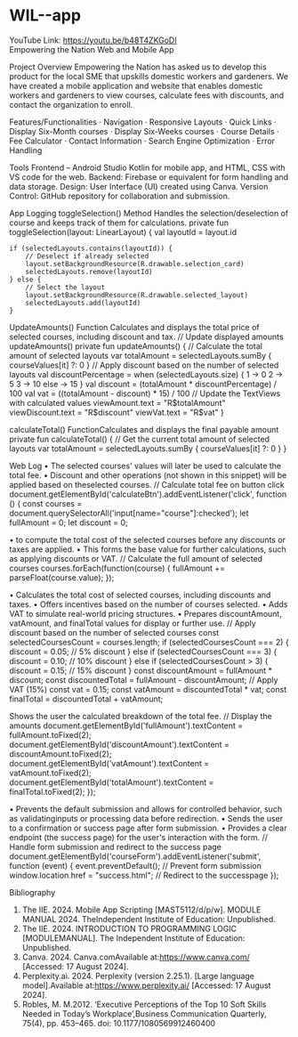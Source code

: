 # WIL--app
YouTube Link: https://youtu.be/b48T4ZKGoDI   
Empowering the Nation Web and Mobile App

Project Overview
Empowering the Nation has asked us to develop this product for the local SME that upskills domestic workers and gardeners. We have created a mobile application and website that enables domestic workers and gardeners to view courses, calculate fees with discounts, and contact the organization to enroll.

Features/Functionalities
· Navigation
· Responsive Layouts
· Quick Links
· Display Six-Month courses
· Display Six-Weeks courses
· Course Details
· Fee Calculator
· Contact Information
· Search Engine Optimization
· Error Handling

Tools
Frontend – Android Studio Kotlin for mobile app, and HTML, CSS with VS code for the web.
Backend: Firebase or equivalent for form handling and data storage.
Design: User Interface (UI) created using Canva.
Version Control: GitHub repository for collaboration and submission.

App Logging
toggleSelection() Method
Handles the selection/deselection of course and keeps track of them for calculations.
    private fun toggleSelection(layout: LinearLayout) {
    val layoutId = layout.id

    if (selectedLayouts.contains(layoutId)) {
        // Deselect if already selected
        layout.setBackgroundResource(R.drawable.selection_card)
        selectedLayouts.remove(layoutId)
    } else {
        // Select the layout
        layout.setBackgroundResource(R.drawable.selected_layout)
        selectedLayouts.add(layoutId)
    }

    
  UpdateAmounts() Function
  Calculates and displays the total price of selected courses, including discount and tax.
      // Update displayed amounts 
          updateAmounts()
       private fun updateAmounts() {
      // Calculate the total amount of selected layouts
        var totalAmount = selectedLayouts.sumBy { courseValues[it] ?: 0 }
     // Apply discount based on the number of selected layouts
        val discountPercentage = when (selectedLayouts.size) {
        1 -> 0
        2 -> 5
        3 -> 10
        else -> 15
    }
      val discount = (totalAmount * discountPercentage) / 100
      val vat = ((totalAmount - discount) * 15) / 100
     // Update the TextViews with calculated values
       viewAmount.text = "R$totalAmount"
       viewDiscount.text = "R$discount"
       viewVat.text = "R$vat"
  }


calculateTotal() 
FunctionCalculates and displays the final payable amount
    private fun calculateTotal() {
    // Get the current total amount of selected layouts
    var totalAmount = selectedLayouts.sumBy { courseValues[it] ?: 0 }
   }


  Web Log
  • The selected courses' values will later be used to calculate the total fee.
  • Discount and other operations (not shown in this snippet) will be applied based on theselected courses.
  // Calculate total fee on button click 
        document.getElementById('calculateBtn').addEventListener('click',
  function () {
        const courses =
  document.querySelectorAll('input[name="course"]:checked');
         let fullAmount = 0;
         let discount = 0;

• to compute the total cost of the selected courses before any discounts or taxes are applied.
• This forms the base value for further calculations, such as applying discounts or VAT.
    // Calculate the full amount of selected courses
             courses.forEach(function(course) {
                 fullAmount += parseFloat(course.value);
              });

• Calculates the total cost of selected courses, including discounts and taxes.
• Offers incentives based on the number of courses selected.
• Adds VAT to simulate real-world pricing structures.
• Prepares discountAmount, vatAmount, and finalTotal values for display or further use.
      // Apply discount based on the number of selected courses
      const selectedCoursesCount = courses.length;
      if (selectedCoursesCount === 2) {
       discount = 0.05; // 5% discount
       } else if (selectedCoursesCount === 3) {
       discount = 0.10; // 10% discount
       } else if (selectedCoursesCount > 3) {
       discount = 0.15; // 15% discount
       }
       const discountAmount = fullAmount * discount;
       const discountedTotal = fullAmount - discountAmount;
       // Apply VAT (15%)
       const vat = 0.15;
       const vatAmount = discountedTotal * vat;
       const finalTotal = discountedTotal + vatAmount;

Shows the user the calculated breakdown of the total fee.
      // Display the amounts
            document.getElementById('fullAmount').textContent =
      fullAmount.toFixed(2);
           document.getElementById('discountAmount').textContent =
      discountAmount.toFixed(2);
           document.getElementById('vatAmount').textContent =
     vatAmount.toFixed(2);
          document.getElementById('totalAmount').textContent =
      finalTotal.toFixed(2);
          });

• Prevents the default submission and allows for controlled behavior, such as validatinginputs or processing data before redirection.
• Sends the user to a confirmation or success page after form submission.
• Provides a clear endpoint (the success page) for the user's interaction with the form.
      // Handle form submission and redirect to the success page
             document.getElementById('courseForm').addEventListener('submit',
      function (event) {
              event.preventDefault(); // Prevent form submission
              window.location.href = "success.html"; // Redirect to the successpage
              });



Bibliography
1. The IIE. 2024. Mobile App Scripting [MAST5112/d/p/w]. MODULE MANUAL 2024. TheIndependent Institute of Education: Unpublished.
2. The IIE. 2024. INTRODUCTION TO PROGRAMMING LOGIC [MODULEMANUAL]. The Independent Institute of Education: Unpublished.
3. Canva. 2024. Canva.comAvailable at:https://www.canva.com/ [Accessed: 17 August 2024].
4. Perplexity.ai. 2024. Perplexity (version 2.25.1). [Large language model].Available at:https://www.perplexity.ai/ [Accessed: 17 August 2024].
5. Robles, M. M.2012. ‘Executive Perceptions of the Top 10 Soft Skills Needed in Today’s Workplace’,Business Communication Quarterly, 75(4), pp. 453–465. doi: 10.1177/1080569912460400
